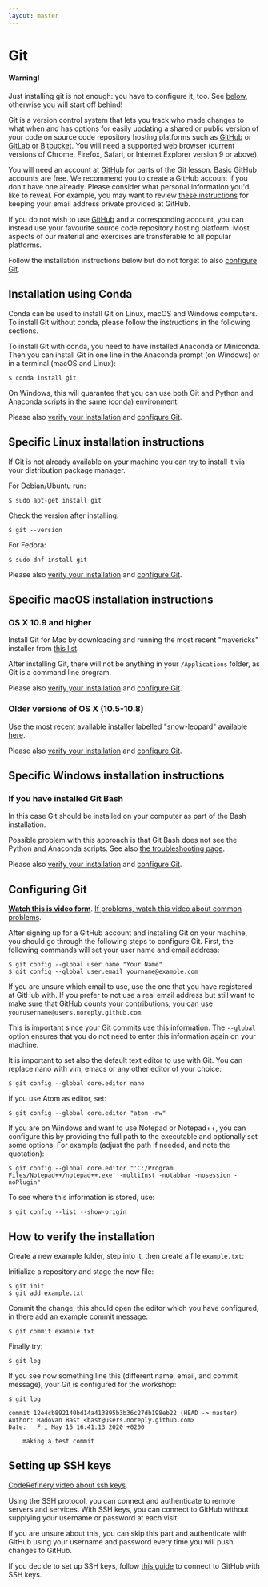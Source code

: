 ```yaml
---
layout: master
---
```


# Git

<div class="alert alert-dismissible alert-danger">
  <h4 class="alert-heading">Warning!</h4>
  <p>
    Just installing git is not enough: you have to configure it, too.
    See <a href="#configuring-git">below</a>,
    otherwise you will start off behind!
  </p>
</div>

Git is a version control system that lets you track who made changes to what
when and has options for easily updating a shared or public version of your
code on source code repository hosting platforms such as
[GitHub](https://github.com) or [GitLab](https://gitlab.com) or
[Bitbucket](https://bitbucket.org/). You will need a supported web browser
(current versions of Chrome, Firefox, Safari, or Internet Explorer version 9 or
above).

You will need an account at [GitHub](https://github.com) for parts of the Git
lesson. Basic GitHub accounts are free. We recommend you to create a GitHub
account if you don't have one already. Please consider what personal
information you'd like to reveal. For example, you may want to review [these
instructions](https://help.github.com/articles/keeping-your-email-address-private/)
for keeping your email address private provided at GitHub.

If you do not wish to use [GitHub](https://github.com) and a corresponding
account, you can instead use your favourite source code repository hosting
platform. Most aspects of our material and exercises are transferable to all
popular platforms.

Follow the installation instructions below but do not forget to also
[configure Git](#configuring-git).


## Installation using Conda

Conda can be used to install Git on Linux, macOS and Windows computers. To install
Git without conda, please follow the instructions in the following sections.

To install Git with conda, you need to have installed Anaconda or Miniconda.
Then you can install Git in one line in the Anaconda prompt (on Windows)
or in a terminal (macOS and Linux):

```shell
$ conda install git
```

On Windows, this will guarantee that you can use both Git and Python and Anaconda scripts in the same
(conda) environment.

Please also [verify your installation](#how-to-verify-the-installation)
and [configure Git](#configuring-git).


## Specific Linux installation instructions

If Git is not already available on your machine you can try to install it via
your distribution package manager.

For Debian/Ubuntu run:

```shell
$ sudo apt-get install git
```

Check the version after installing:

```shell
$ git --version
```

For Fedora:

```shell
$ sudo dnf install git
```

Please also [verify your installation](#how-to-verify-the-installation)
and [configure Git](#configuring-git).


## Specific macOS installation instructions

### OS X 10.9 and higher

Install Git for Mac by downloading and running the most recent "mavericks"
installer from
[this list](http://sourceforge.net/projects/git-osx-installer/files/).

After installing Git, there will not be anything in your `/Applications`
folder, as Git is a command line program.

Please also [verify your installation](#how-to-verify-the-installation)
and [configure Git](#configuring-git).


### Older versions of OS X (10.5-10.8)

Use the most recent available installer labelled "snow-leopard" available
[here](http://sourceforge.net/projects/git-osx-installer/files/).

Please also [verify your installation](#how-to-verify-the-installation)
and [configure Git](#configuring-git).


## Specific Windows installation instructions

### If you have installed Git Bash

In this case Git should be installed on your computer as part of the Bash installation.

Possible problem with this approach is that Git Bash does not see
the Python and Anaconda scripts. See also [the troubleshooting page](/installation/troubleshooting/).

Please also [verify your installation](#how-to-verify-the-installation)
and [configure Git](#configuring-git).


## Configuring Git

**[Watch this is video
form](https://www.youtube.com/watch?v=WdDTp8NeHBs&list=PLpLblYHCzJACyKCfHnPwRruOxllNoHsEg)**.
[If problems, watch this video about common problems](https://www.youtube.com/watch?v=B27pUBrWp5w&list=PLpLblYHCzJACyKCfHnPwRruOxllNoHsEg).

After signing up for a GitHub account
and installing Git on your machine,
you should go through the following steps to configure Git.
First, the following commands will set your user name and email address:

```shell
$ git config --global user.name "Your Name"
$ git config --global user.email yourname@example.com
```

If you are unsure which email to use, use the one that you have registered at GitHub with.
If you prefer to not use a real email address but still want to make sure that GitHub
counts your contributions, you can use `yourusername@users.noreply.github.com`.

This is important since your Git commits use this information.
The `--global` option ensures that you do not need to enter this information again on your machine.

It is important to set also the default text editor to use with Git.
You can replace nano with vim, emacs or any other editor of your choice:
```shell
$ git config --global core.editor nano
```

If you use Atom as editor, set:
```shell
$ git config --global core.editor "atom -nw"
```

If you are on Windows and want to use Notepad or Notepad++, you can configure this by providing the full path to the
executable and optionally set some options. For example (adjust the path if needed, and note the quotation):
```shell
$ git config --global core.editor "'C:/Program Files/Notepad++/notepad++.exe' -multiInst -notabbar -nosession -noPlugin"
```

To see where this information is stored, use:
```shell
$ git config --list --show-origin
```


## How to verify the installation

Create a new example folder, step into it, then create a file `example.txt`:

Initialize a repository and stage the new file:

```shell
$ git init
$ git add example.txt
```

Commit the change, this should open the editor which
you have configured, in there add an example commit message:

```shell
$ git commit example.txt
```

Finally try:

```shell
$ git log
```

If you see now something line this (different name, email, and commit message),
your Git is configured for the workshop:

```shell
$ git log

commit 12e4cb892140bd14a413895b3b36c27db198eb22 (HEAD -> master)
Author: Radovan Bast <bast@users.noreply.github.com>
Date:   Fri May 15 16:41:13 2020 +0200

    making a test commit
```


## Setting up SSH keys

[CodeRefinery video about ssh keys](https://www.youtube.com/watch?v=XCDg1mtaA5I&list=PLpLblYHCzJACyKCfHnPwRruOxllNoHsEg).

Using the SSH protocol, you can connect and authenticate to remote servers and
services. With SSH keys, you can connect to GitHub without supplying your
username or password at each visit.

If you are unsure about this, you can skip this part and authenticate with GitHub
using your username and password every time you will push changes to GitHub.

If you decide to set up SSH keys, follow [this
guide](https://help.github.com/articles/connecting-to-github-with-ssh/) to
connect to GitHub with SSH keys.
